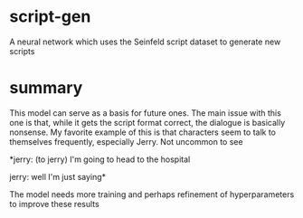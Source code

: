 # script-gen
A neural network which uses the Seinfeld script dataset to generate new scripts

# summary
This model can serve as a basis for future ones. The main issue with this one is that, while it gets the script format correct,
the dialogue is basically nonsense. My favorite example of this is that characters seem to talk to themselves frequently,
especially Jerry. Not uncommon to see


*jerry: (to jerry) I'm going to head to the hospital

jerry: well I'm just saying*


The model needs more training and perhaps refinement of hyperparameters to improve these results
